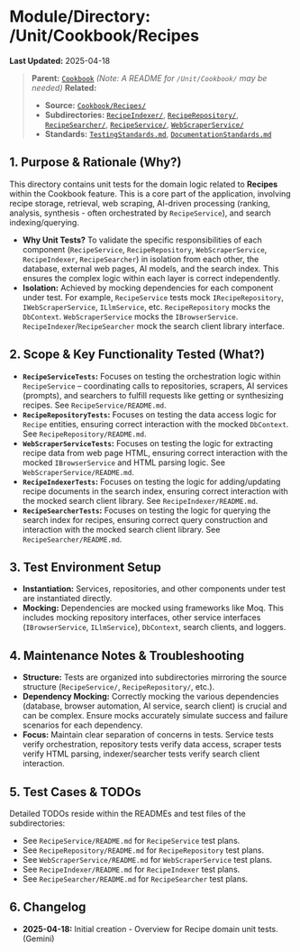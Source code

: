 # Module/Directory: /Unit/Cookbook/Recipes

**Last Updated:** 2025-04-18

> **Parent:** [`Cookbook`](../README.md)
> *(Note: A README for `/Unit/Cookbook/` may be needed)*
> **Related:**
> * **Source:** [`Cookbook/Recipes/`](../../../../Zarichney.Server/Cookbook/Recipes/)
> * **Subdirectories:** [`RecipeIndexer/`](RecipeIndexer/README.md), [`RecipeRepository/`](RecipeRepository/README.md), [`RecipeSearcher/`](RecipeSearcher/README.md), [`RecipeService/`](RecipeService/README.md), [`WebScraperService/`](WebScraperService/README.md)
> * **Standards:** [`TestingStandards.md`](../../../../Docs/Standards/TestingStandards.md), [`DocumentationStandards.md`](../../../../Docs/Development/DocumentationStandards.md)

## 1. Purpose & Rationale (Why?)

This directory contains unit tests for the domain logic related to **Recipes** within the Cookbook feature. This is a core part of the application, involving recipe storage, retrieval, web scraping, AI-driven processing (ranking, analysis, synthesis - often orchestrated by `RecipeService`), and search indexing/querying.

* **Why Unit Tests?** To validate the specific responsibilities of each component (`RecipeService`, `RecipeRepository`, `WebScraperService`, `RecipeIndexer`, `RecipeSearcher`) in isolation from each other, the database, external web pages, AI models, and the search index. This ensures the complex logic within each layer is correct independently.
* **Isolation:** Achieved by mocking dependencies for each component under test. For example, `RecipeService` tests mock `IRecipeRepository`, `IWebScraperService`, `ILlmService`, etc. `RecipeRepository` mocks the `DbContext`. `WebScraperService` mocks the `IBrowserService`. `RecipeIndexer`/`RecipeSearcher` mock the search client library interface.

## 2. Scope & Key Functionality Tested (What?)

* **`RecipeServiceTests`:** Focuses on testing the orchestration logic within `RecipeService` – coordinating calls to repositories, scrapers, AI services (prompts), and searchers to fulfill requests like getting or synthesizing recipes. See `RecipeService/README.md`.
* **`RecipeRepositoryTests`:** Focuses on testing the data access logic for `Recipe` entities, ensuring correct interaction with the mocked `DbContext`. See `RecipeRepository/README.md`.
* **`WebScraperServiceTests`:** Focuses on testing the logic for extracting recipe data from web page HTML, ensuring correct interaction with the mocked `IBrowserService` and HTML parsing logic. See `WebScraperService/README.md`.
* **`RecipeIndexerTests`:** Focuses on testing the logic for adding/updating recipe documents in the search index, ensuring correct interaction with the mocked search client library. See `RecipeIndexer/README.md`.
* **`RecipeSearcherTests`:** Focuses on testing the logic for querying the search index for recipes, ensuring correct query construction and interaction with the mocked search client library. See `RecipeSearcher/README.md`.

## 3. Test Environment Setup

* **Instantiation:** Services, repositories, and other components under test are instantiated directly.
* **Mocking:** Dependencies are mocked using frameworks like Moq. This includes mocking repository interfaces, other service interfaces (`IBrowserService`, `ILlmService`), `DbContext`, search clients, and loggers.

## 4. Maintenance Notes & Troubleshooting

* **Structure:** Tests are organized into subdirectories mirroring the source structure (`RecipeService/`, `RecipeRepository/`, etc.).
* **Dependency Mocking:** Correctly mocking the various dependencies (database, browser automation, AI service, search client) is crucial and can be complex. Ensure mocks accurately simulate success and failure scenarios for each dependency.
* **Focus:** Maintain clear separation of concerns in tests. Service tests verify orchestration, repository tests verify data access, scraper tests verify HTML parsing, indexer/searcher tests verify search client interaction.

## 5. Test Cases & TODOs

Detailed TODOs reside within the READMEs and test files of the subdirectories:

* See `RecipeService/README.md` for `RecipeService` test plans.
* See `RecipeRepository/README.md` for `RecipeRepository` test plans.
* See `WebScraperService/README.md` for `WebScraperService` test plans.
* See `RecipeIndexer/README.md` for `RecipeIndexer` test plans.
* See `RecipeSearcher/README.md` for `RecipeSearcher` test plans.

## 6. Changelog

* **2025-04-18:** Initial creation - Overview for Recipe domain unit tests. (Gemini)

